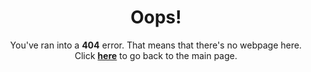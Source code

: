 <h1 style="text-align: center;">Oops!</h1>
<p style="text-align: center;">You've ran into a <b>404</b> error. That means that there's no webpage here.
<br>Click <a href="beansbeefbroccoli.github.io"><b>here</b></a> to go back to the main page.
</p>
